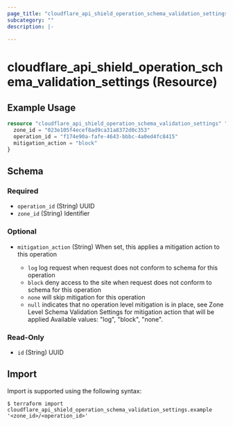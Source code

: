 ```yaml
---
page_title: "cloudflare_api_shield_operation_schema_validation_settings Resource - Cloudflare"
subcategory: ""
description: |-
  
---
```


# cloudflare_api_shield_operation_schema_validation_settings (Resource)



## Example Usage

```terraform
resource "cloudflare_api_shield_operation_schema_validation_settings" "example_api_shield_operation_schema_validation_settings" {
  zone_id = "023e105f4ecef8ad9ca31a8372d0c353"
  operation_id = "f174e90a-fafe-4643-bbbc-4a0ed4fc8415"
  mitigation_action = "block"
}
```

<!-- schema generated by tfplugindocs -->
## Schema

### Required

- `operation_id` (String) UUID
- `zone_id` (String) Identifier

### Optional

- `mitigation_action` (String) When set, this applies a mitigation action to this operation

  - `log` log request when request does not conform to schema for this operation
  - `block` deny access to the site when request does not conform to schema for this operation
  - `none` will skip mitigation for this operation
  - `null` indicates that no operation level mitigation is in place, see Zone Level Schema Validation Settings for mitigation action that will be applied
Available values: "log", "block", "none".

### Read-Only

- `id` (String) UUID

## Import

Import is supported using the following syntax:

```shell
$ terraform import cloudflare_api_shield_operation_schema_validation_settings.example '<zone_id>/<operation_id>'
```
